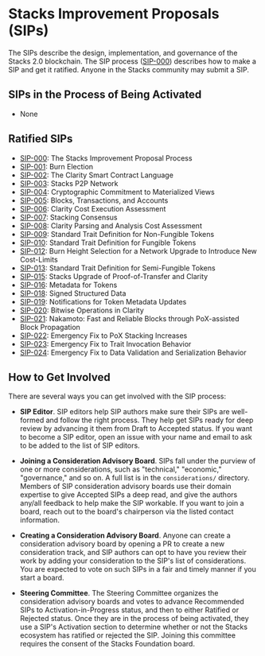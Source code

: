 # Stacks Improvement Proposals (SIPs)

The SIPs describe the design, implementation, and governance
of the Stacks 2.0 blockchain.  The SIP process
([SIP-000](./sips/sip-000/sip-000-stacks-improvement-proposal-process.md))
describes how to make a SIP and get it ratified.  Anyone in the Stacks community
may submit a SIP.

## SIPs in the Process of Being Activated

* None

## Ratified SIPs

* [SIP-000](./sips/sip-000/sip-000-stacks-improvement-proposal-process.md): The
  Stacks Improvement Proposal Process
* [SIP-001](./sips/sip-001/sip-001-burn-election.md): Burn Election
* [SIP-002](./sips/sip-002/sip-002-smart-contract-language.md): The Clarity
  Smart Contract Language
* [SIP-003](./sips/sip-003/sip-003-peer-network.md): Stacks P2P Network
* [SIP-004](./sips/sip-004/sip-004-materialized-view.md): Cryptographic
  Commitment to Materialized Views
* [SIP-005](./sips/sip-005/sip-005-blocks-and-transactions.md): Blocks,
  Transactions, and Accounts
* [SIP-006](./sips/sip-006/sip-006-runtime-cost-assessment.md): Clarity Cost
  Execution Assessment
* [SIP-007](./sips/sip-007/sip-007-stacking-consensus.md): Stacking Consensus
* [SIP-008](./sips/sip-008/sip-008-analysis-cost-assessment.md): Clarity Parsing
  and Analysis Cost Assessment
* [SIP-009](./sips/sip-009/sip-009-nft-standard.md): Standard Trait Definition
  for Non-Fungible Tokens
* [SIP-010](./sips/sip-010/sip-010-fungible-token-standard.md): Standard Trait Definition for Fungible Tokens
* [SIP-012](./sips/sip-012/sip-012-cost-limits-network-upgrade.md):  Burn Height Selection for a Network Upgrade to Introduce New Cost-Limits
* [SIP-013](./sips/sip-013/sip-013-semi-fungible-token-standard.md):  Standard Trait Definition for Semi-Fungible Tokens
* [SIP-015](./sips/sip-015/sip-015-network-upgrade.md): Stacks Upgrade of Proof-of-Transfer and Clarity
* [SIP-016](./sips/sip-016/sip-016-token-metadata.md): Metadata for Tokens
* [SIP-018](./sips/sip-018/sip-018-signed-structured-data.md): Signed Structured Data
* [SIP-019](./sips/sip-019/sip-019-token-metadata-update-notifications.md): Notifications for Token Metadata Updates
* [SIP-020](./sips/sip-020/sip-020-bitwise-ops.md): Bitwise Operations in Clarity
* [SIP-021](./sips/sip-021/sip-021-nakamoto.md): Nakamoto: Fast and Reliable Blocks through PoX-assisted Block Propagation
* [SIP-022](./sips/sip-022/sip-022-emergency-pox-fix.md): Emergency Fix to PoX Stacking Increases
* [SIP-023](./sips/sip-023/sip-023-emergency-fix-traits.md): Emergency Fix to Trait Invocation Behavior
* [SIP-024](./sips/sip-024/sip-024-least-supertype-fix.md): Emergency Fix to Data Validation and Serialization Behavior

## How to Get Involved

There are several ways you can get involved with the SIP process:

* **SIP Editor**.  SIP editors help SIP authors make sure their SIPs are
  well-formed and follow the right process.  They help get SIPs ready for deep
review by advancing it them from Draft to Accepted status.  If you want to become a SIP editor, 
open an issue with your name and email to ask to be added to the list of SIP editors.

* **Joining a Consideration Advisory Board**.  SIPs fall under the purview of
  one or more considerations, such as "technical," "economic," "governance,"
and so on.  A full list is in the `considerations/` directory.  Members of SIP
consideration advisory boards use their domain expertise to give Accepted SIPs a
deep read, and give the authors any/all feedback to help make the SIP workable.
If you want to join a board, reach out to the board's chairperson via the
listed contact information.

* **Creating a Consideration Advisory Board**.  Anyone can create a
consideration advisory board by opening a PR to create a new
consideration track, and SIP authors can opt to have you review their work by
adding your consideration to the SIP's list of considerations.  You are expected
to vote on such SIPs in a fair and timely manner if you start a board.

* **Steering Committee**.  The Steering Committee organizes the consideration
  advisory boards and votes to advance Recommended SIPs to
Activation-in-Progress status, and then to either Ratified or Rejected status.
Once they are in the process of being activated,
they use a SIP's Activation section to determine whether or not the Stacks
ecosystem has ratified or rejected the SIP.  Joining this committee requires the
consent of the Stacks Foundation board.
